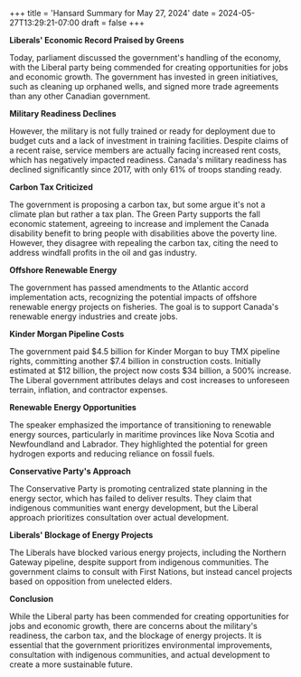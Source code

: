 +++
title = 'Hansard Summary for May 27, 2024'
date = 2024-05-27T13:29:21-07:00
draft = false
+++


**Liberals' Economic Record Praised by Greens**

Today, parliament discussed the government's handling of the economy, with the Liberal party being commended for creating opportunities for jobs and economic growth. The government has invested in green initiatives, such as cleaning up orphaned wells, and signed more trade agreements than any other Canadian government.

**Military Readiness Declines**

However, the military is not fully trained or ready for deployment due to budget cuts and a lack of investment in training facilities. Despite claims of a recent raise, service members are actually facing increased rent costs, which has negatively impacted readiness. Canada's military readiness has declined significantly since 2017, with only 61% of troops standing ready.

**Carbon Tax Criticized**

The government is proposing a carbon tax, but some argue it's not a climate plan but rather a tax plan. The Green Party supports the fall economic statement, agreeing to increase and implement the Canada disability benefit to bring people with disabilities above the poverty line. However, they disagree with repealing the carbon tax, citing the need to address windfall profits in the oil and gas industry.

**Offshore Renewable Energy**

The government has passed amendments to the Atlantic accord implementation acts, recognizing the potential impacts of offshore renewable energy projects on fisheries. The goal is to support Canada's renewable energy industries and create jobs.

**Kinder Morgan Pipeline Costs**

The government paid $4.5 billion for Kinder Morgan to buy TMX pipeline rights, committing another $7.4 billion in construction costs. Initially estimated at $12 billion, the project now costs $34 billion, a 500% increase. The Liberal government attributes delays and cost increases to unforeseen terrain, inflation, and contractor expenses.

**Renewable Energy Opportunities**

The speaker emphasized the importance of transitioning to renewable energy sources, particularly in maritime provinces like Nova Scotia and Newfoundland and Labrador. They highlighted the potential for green hydrogen exports and reducing reliance on fossil fuels.

**Conservative Party's Approach**

The Conservative Party is promoting centralized state planning in the energy sector, which has failed to deliver results. They claim that indigenous communities want energy development, but the Liberal approach prioritizes consultation over actual development.

**Liberals' Blockage of Energy Projects**

The Liberals have blocked various energy projects, including the Northern Gateway pipeline, despite support from indigenous communities. The government claims to consult with First Nations, but instead cancel projects based on opposition from unelected elders.

**Conclusion**

While the Liberal party has been commended for creating opportunities for jobs and economic growth, there are concerns about the military's readiness, the carbon tax, and the blockage of energy projects. It is essential that the government prioritizes environmental improvements, consultation with indigenous communities, and actual development to create a more sustainable future.
